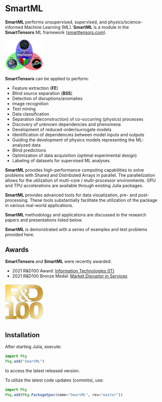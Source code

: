 # SmartML

**SmartML** performs unsupervised, supervised, and physics/science-informed Machine Learning (ML).
**SmartML** is a module in the **SmartTensors** ML framework ([smarttensors.com](https://smarttensors.com)).

<div style="text-align: left">
    <img src="logo/SmartTensorsNewSmall.png" alt="SmartTensors" width=25%  max-width=125px;/>
</div>

**SmartTensors** can be applied to perform:
- Feature extraction (**FE**)
- Blind source separation (**BSS**)
- Detection of disruptions/anomalies
- Image recognition
- Text mining
- Data classification
- Separation (deconstruction) of co-occurring (physics) processes
- Discovery of unknown dependencies and phenomena
- Development of reduced-order/surrogate models
- Identification of dependencies between model inputs and outputs
- Guiding the development of physics models representing the ML-analyzed data
- Blind predictions
- Optimization of data acquisition (optimal experimental design)
- Labeling of datasets for supervised ML analyses

**SmartML** provides high-performance computing capabilities to solve problems with Shared and Distributed Arrays in parallel.
The parallelization allows for the utilization of multi-core / multi-processor environments.
GPU and TPU accelerations are available through existing Julia packages.

**SmartML** provides advanced tools for data visualization, pre- and post-processing.
These tools substantially facilitate the utilization of the package in various real-world applications.

**SmartML** methodology and applications are discussed in the research papers and presentations listed below.

**SmartML** is demonstrated with a series of examples and test problems provided here.

## Awards

**SmartTensors** and **SmartML** were recently awarded:
* 2021 R&D100 Award: [Information Technologies (IT)](https://www.rdworldonline.com/2021-rd-100-award-winners-announced-in-analytical-test-and-it-electrical-categories)
* 2021 R&D100 Bronze Medal: [Market Disruptor in Services](https://www.rdworldonline.com/2021-rd-100-special-recognition-winners-announced)

<div style="text-align: left">
    <img src="logo/RD100Awards-300x300.png" alt="R&D100" width=25%  max-width=125px;/>
</div>

## Installation

After starting Julia, execute:

```julia
import Pkg
Pkg.add("SmartML")
```

to access the latest released version.

To utilize the latest code updates (commits), use:

```julia
import Pkg
Pkg.add(Pkg.PackageSpec(name="SmartML", rev="master"))
```
